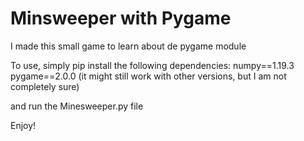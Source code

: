# Minsweeper with Pygame

I made this small game to learn about de pygame module

To use, simply pip install the following dependencies:
numpy==1.19.3
pygame==2.0.0
(it might still work with other versions, but I am not completely sure)

and run the Minesweeper.py file

Enjoy!